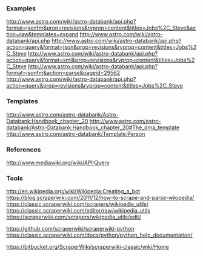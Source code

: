 

### Examples 

http://www.astro.com/wiki/astro-databank/api.php?format=jsonfm&prop=revisions&rvprop=content&titles=Jobs%2C_Steve&action=raw&templates=expand
http://www.astro.com/wiki/astro-databank/api.php
http://www.astro.com/wiki/astro-databank/api.php?action=query&format=json&prop=revisions&rvprop=content&titles=Jobs%2C_Steve
http://www.astro.com/wiki/astro-databank/api.php?action=query&format=xml&prop=revisions&rvprop=content&titles=Jobs%2C_Steve
http://www.astro.com/wiki/astro-databank/api.php?format=jsonfm&action=parse&pageid=29562
http://www.astro.com/wiki/astro-databank/api.php?action=query&prop=revisions&rvprop=content&titles=Jobs%2C_Steve


### Templates

http://www.astro.com/astro-databank/Astro-Databank:Handbook_chapter_20
http://www.astro.com/astro-databank/Astro-Databank:Handbook_chapter_20#The_dma_template
http://www.astro.com/astro-databank/Template:Person


### References

http://www.mediawiki.org/wiki/API:Query


### Tools

http://en.wikipedia.org/wiki/Wikipedia:Creating_a_bot
https://blog.scraperwiki.com/2011/12/how-to-scrape-and-parse-wikipedia/
https://classic.scraperwiki.com/scrapers/wikipedia_utils/
https://classic.scraperwiki.com/editor/raw/wikipedia_utils
https://scraperwiki.com/scrapers/wikipedia_utils/edit/

https://github.com/scraperwiki/scraperwiki-python
https://classic.scraperwiki.com/docs/python/python_help_documentation/

https://bitbucket.org/ScraperWiki/scraperwiki-classic/wiki/Home



<div style="display: none;">

Phonegap?

npm update -g
npm install -g phonegap
npm install -g iconic
----npm install -g cordova ionic

</div>

